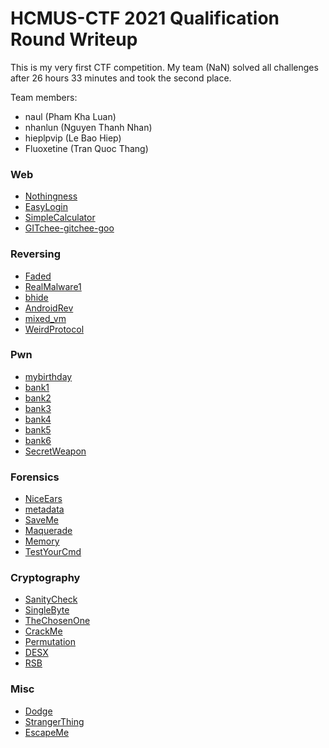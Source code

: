 # HCMUS-CTF 2021 Qualification Round Writeup

This is my very first CTF competition. My team (NaN) solved all challenges after 26 hours 33 minutes and took the second place.

Team members:

- naul (Pham Kha Luan)
- nhanlun (Nguyen Thanh Nhan)
- hieplpvip (Le Bao Hiep)
- Fluoxetine (Tran Quoc Thang)

### Web

- [Nothingness](./Nothingness)
- [EasyLogin](./EasyLogin)
- [SimpleCalculator](./SimpleCalculator)
- [GITchee-gitchee-goo](./GITchee-gitchee-goo)

### Reversing

- [Faded](./Faded)
- [RealMalware1](./RealMalware1)
- [bhide](./bhide)
- [AndroidRev](./AndroidRev)
- [mixed_vm](./mixed_vm)
- [WeirdProtocol](./WeirdProtocol)

### Pwn

- [mybirthday](./mybirthday)
- [bank1](./bank1)
- [bank2](./bank2)
- [bank3](./bank3)
- [bank4](./bank4)
- [bank5](./bank5)
- [bank6](./bank6)
- [SecretWeapon](./SecretWeapon)

### Forensics

- [NiceEars](./NiceEars)
- [metadata](./metadata)
- [SaveMe](./SaveMe)
- [Maquerade](./Maquerade)
- [Memory](./Memory)
- [TestYourCmd](./TestYourCmd)

### Cryptography

- [SanityCheck](./SanityCheck)
- [SingleByte](./SingleByte)
- [TheChosenOne](./TheChosenOne)
- [CrackMe](./CrackMe)
- [Permutation](./Permutation)
- [DESX](./DESX)
- [RSB](./RSB)

### Misc

- [Dodge](./Dodge)
- [StrangerThing](./StrangerThing)
- [EscapeMe](./EscapeMe)
